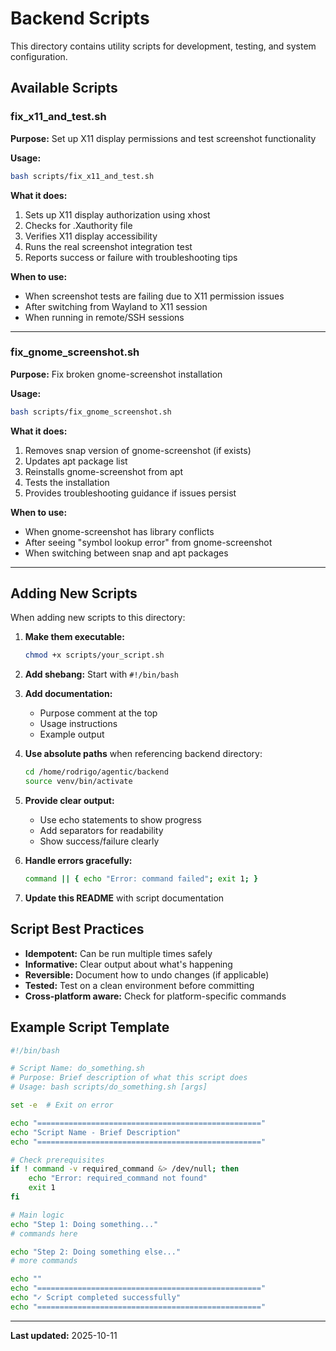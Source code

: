 # Backend Scripts

This directory contains utility scripts for development, testing, and system configuration.

## Available Scripts

### fix_x11_and_test.sh
**Purpose:** Set up X11 display permissions and test screenshot functionality

**Usage:**
```bash
bash scripts/fix_x11_and_test.sh
```

**What it does:**
1. Sets up X11 display authorization using xhost
2. Checks for .Xauthority file
3. Verifies X11 display accessibility
4. Runs the real screenshot integration test
5. Reports success or failure with troubleshooting tips

**When to use:**
- When screenshot tests are failing due to X11 permission issues
- After switching from Wayland to X11 session
- When running in remote/SSH sessions

---

### fix_gnome_screenshot.sh
**Purpose:** Fix broken gnome-screenshot installation

**Usage:**
```bash
bash scripts/fix_gnome_screenshot.sh
```

**What it does:**
1. Removes snap version of gnome-screenshot (if exists)
2. Updates apt package list
3. Reinstalls gnome-screenshot from apt
4. Tests the installation
5. Provides troubleshooting guidance if issues persist

**When to use:**
- When gnome-screenshot has library conflicts
- After seeing "symbol lookup error" from gnome-screenshot
- When switching between snap and apt packages

---

## Adding New Scripts

When adding new scripts to this directory:

1. **Make them executable:**
   ```bash
   chmod +x scripts/your_script.sh
   ```

2. **Add shebang:** Start with `#!/bin/bash`

3. **Add documentation:**
   - Purpose comment at the top
   - Usage instructions
   - Example output

4. **Use absolute paths** when referencing backend directory:
   ```bash
   cd /home/rodrigo/agentic/backend
   source venv/bin/activate
   ```

5. **Provide clear output:**
   - Use echo statements to show progress
   - Add separators for readability
   - Show success/failure clearly

6. **Handle errors gracefully:**
   ```bash
   command || { echo "Error: command failed"; exit 1; }
   ```

7. **Update this README** with script documentation

## Script Best Practices

- **Idempotent:** Can be run multiple times safely
- **Informative:** Clear output about what's happening
- **Reversible:** Document how to undo changes (if applicable)
- **Tested:** Test on a clean environment before committing
- **Cross-platform aware:** Check for platform-specific commands

## Example Script Template

```bash
#!/bin/bash

# Script Name: do_something.sh
# Purpose: Brief description of what this script does
# Usage: bash scripts/do_something.sh [args]

set -e  # Exit on error

echo "=================================================="
echo "Script Name - Brief Description"
echo "=================================================="

# Check prerequisites
if ! command -v required_command &> /dev/null; then
    echo "Error: required_command not found"
    exit 1
fi

# Main logic
echo "Step 1: Doing something..."
# commands here

echo "Step 2: Doing something else..."
# more commands

echo ""
echo "=================================================="
echo "✓ Script completed successfully"
echo "=================================================="
```

---

**Last updated:** 2025-10-11

